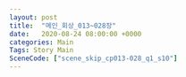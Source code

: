 ```yaml
---
layout: post
title:  "메인_회상_013~028장"
date:   2020-08-24 08:00:00 +0000
categories: Main
Tags: Story Main
SceneCode: ["scene_skip_cp013-028_q1_s10"]
---
```

